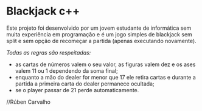 # Blackjack c++

Este projeto foi desenvolvido por um jovem estudante de informática sem muita experiência em programação e é um jogo simples de blackjack sem split e sem opção de recomeçar a partida (apenas executando novamente).

*Todas as regras são respeitadas:*
 - as cartas de números valem o seu valor, as figuras valem dez e os ases valem 11 ou 1 dependendo da soma final;
 - enquanto a mão do dealer for menor que 17 ele retira cartas e durante a partida a primeira carta do dealer permanece ocultada;
 - se o player passar de 21 perde automaticamente.

//Rúben Carvalho

